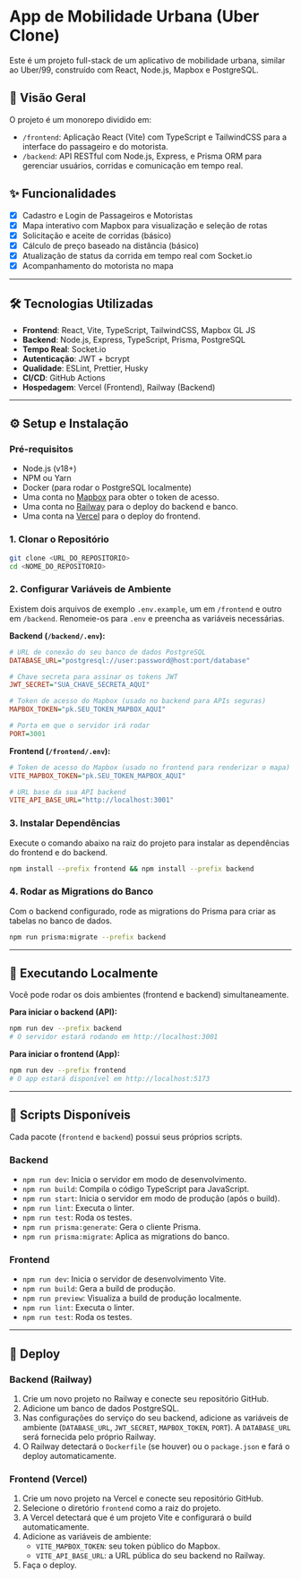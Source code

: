 # App de Mobilidade Urbana (Uber Clone)

Este é um projeto full-stack de um aplicativo de mobilidade urbana, similar ao Uber/99, construído com React, Node.js, Mapbox e PostgreSQL.

## 🚀 Visão Geral

O projeto é um monorepo dividido em:

-   `/frontend`: Aplicação React (Vite) com TypeScript e TailwindCSS para a interface do passageiro e do motorista.
-   `/backend`: API RESTful com Node.js, Express, e Prisma ORM para gerenciar usuários, corridas e comunicação em tempo real.

## ✨ Funcionalidades

-   [x] Cadastro e Login de Passageiros e Motoristas
-   [x] Mapa interativo com Mapbox para visualização e seleção de rotas
-   [x] Solicitação e aceite de corridas (básico)
-   [x] Cálculo de preço baseado na distância (básico)
-   [x] Atualização de status da corrida em tempo real com Socket.io
-   [x] Acompanhamento do motorista no mapa

---

## 🛠️ Tecnologias Utilizadas

-   **Frontend**: React, Vite, TypeScript, TailwindCSS, Mapbox GL JS
-   **Backend**: Node.js, Express, TypeScript, Prisma, PostgreSQL
-   **Tempo Real**: Socket.io
-   **Autenticação**: JWT + bcrypt
-   **Qualidade**: ESLint, Prettier, Husky
-   **CI/CD**: GitHub Actions
-   **Hospedagem**: Vercel (Frontend), Railway (Backend)

---

## ⚙️ Setup e Instalação

### Pré-requisitos

-   Node.js (v18+)
-   NPM ou Yarn
-   Docker (para rodar o PostgreSQL localmente)
-   Uma conta no [Mapbox](https://www.mapbox.com/) para obter o token de acesso.
-   Uma conta no [Railway](https://railway.app/) para o deploy do backend e banco.
-   Uma conta na [Vercel](https://vercel.com/) para o deploy do frontend.

### 1. Clonar o Repositório

```bash
git clone <URL_DO_REPOSITORIO>
cd <NOME_DO_REPOSITORIO>
```

### 2. Configurar Variáveis de Ambiente

Existem dois arquivos de exemplo `.env.example`, um em `/frontend` e outro em `/backend`. Renomeie-os para `.env` e preencha as variáveis necessárias.

**Backend (`/backend/.env`):**

```ini
# URL de conexão do seu banco de dados PostgreSQL
DATABASE_URL="postgresql://user:password@host:port/database"

# Chave secreta para assinar os tokens JWT
JWT_SECRET="SUA_CHAVE_SECRETA_AQUI"

# Token de acesso do Mapbox (usado no backend para APIs seguras)
MAPBOX_TOKEN="pk.SEU_TOKEN_MAPBOX_AQUI"

# Porta em que o servidor irá rodar
PORT=3001
```

**Frontend (`/frontend/.env`):**

```ini
# Token de acesso do Mapbox (usado no frontend para renderizar o mapa)
VITE_MAPBOX_TOKEN="pk.SEU_TOKEN_MAPBOX_AQUI"

# URL base da sua API backend
VITE_API_BASE_URL="http://localhost:3001"
```

### 3. Instalar Dependências

Execute o comando abaixo na raiz do projeto para instalar as dependências do frontend e do backend.

```bash
npm install --prefix frontend && npm install --prefix backend
```

### 4. Rodar as Migrations do Banco

Com o backend configurado, rode as migrations do Prisma para criar as tabelas no banco de dados.

```bash
npm run prisma:migrate --prefix backend
```

---

## 🚀 Executando Localmente

Você pode rodar os dois ambientes (frontend e backend) simultaneamente.

**Para iniciar o backend (API):**

```bash
npm run dev --prefix backend
# O servidor estará rodando em http://localhost:3001
```

**Para iniciar o frontend (App):**

```bash
npm run dev --prefix frontend
# O app estará disponível em http://localhost:5173
```

---

## 🧪 Scripts Disponíveis

Cada pacote (`frontend` e `backend`) possui seus próprios scripts.

### Backend

-   `npm run dev`: Inicia o servidor em modo de desenvolvimento.
-   `npm run build`: Compila o código TypeScript para JavaScript.
-   `npm run start`: Inicia o servidor em modo de produção (após o build).
-   `npm run lint`: Executa o linter.
-   `npm run test`: Roda os testes.
-   `npm run prisma:generate`: Gera o cliente Prisma.
-   `npm run prisma:migrate`: Aplica as migrations do banco.

### Frontend

-   `npm run dev`: Inicia o servidor de desenvolvimento Vite.
-   `npm run build`: Gera a build de produção.
-   `npm run preview`: Visualiza a build de produção localmente.
-   `npm run lint`: Executa o linter.
-   `npm run test`: Roda os testes.

---

## 🚀 Deploy

### Backend (Railway)

1.  Crie um novo projeto no Railway e conecte seu repositório GitHub.
2.  Adicione um banco de dados PostgreSQL.
3.  Nas configurações do serviço do seu backend, adicione as variáveis de ambiente (`DATABASE_URL`, `JWT_SECRET`, `MAPBOX_TOKEN`, `PORT`). A `DATABASE_URL` será fornecida pelo próprio Railway.
4.  O Railway detectará o `Dockerfile` (se houver) ou o `package.json` e fará o deploy automaticamente.

### Frontend (Vercel)

1.  Crie um novo projeto na Vercel e conecte seu repositório GitHub.
2.  Selecione o diretório `frontend` como a raiz do projeto.
3.  A Vercel detectará que é um projeto Vite e configurará o build automaticamente.
4.  Adicione as variáveis de ambiente:
    -   `VITE_MAPBOX_TOKEN`: seu token público do Mapbox.
    -   `VITE_API_BASE_URL`: a URL pública do seu backend no Railway.
5.  Faça o deploy.
